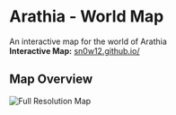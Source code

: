 # Arathia - World Map 

An interactive map for the world of Arathia                                                                                    
**Interactive Map:** [sn0w12.github.io/](https://sn0w12.github.io/)

## Map Overview

![Full Resolution Map](https://github.com/sn0w12/sn0w12.github.io/blob/main/maps/Arathia.png?raw=true)

